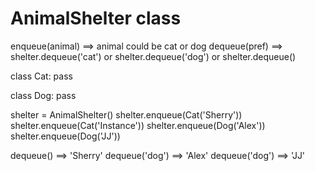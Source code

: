 # AnimalShelter class
enqueue(animal) ==> animal could be cat or dog
dequeue(pref)  ==> shelter.dequeue('cat') or shelter.dequeue('dog') or shelter.dequeue()

class Cat:
    pass

class Dog:
    pass

shelter = AnimalShelter()
shelter.enqueue(Cat('Sherry'))
shelter.enqueue(Cat('Instance'))
shelter.enqueue(Dog('Alex'))
shelter.enqueue(Dog('JJ'))

dequeue() ==> 'Sherry'
dequeue('dog') ==> 'Alex'
dequeue('dog') ==> 'JJ'
